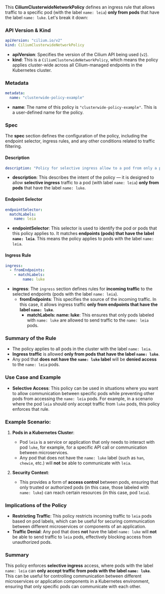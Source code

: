 This **CiliumClusterwideNetworkPolicy** defines an ingress rule that allows traffic to a specific pod (with the label `name: leia`) **only from pods** that have the label `name: luke`. Let's break it down:

### **API Version & Kind**
```yaml
apiVersion: "cilium.io/v2"
kind: CiliumClusterwideNetworkPolicy
```
- **apiVersion**: Specifies the version of the Cilium API being used (`v2`).
- **kind**: This is a `CiliumClusterwideNetworkPolicy`, which means the policy applies cluster-wide across all Cilium-managed endpoints in the Kubernetes cluster.

### **Metadata**
```yaml
metadata:
  name: "clusterwide-policy-example"
```
- **name**: The name of this policy is `"clusterwide-policy-example"`. This is a user-defined name for the policy.

### **Spec**
The **spec** section defines the configuration of the policy, including the endpoint selector, ingress rules, and any other conditions related to traffic filtering.

#### **Description**
```yaml
description: "Policy for selective ingress allow to a pod from only a pod with given label"
```
- **description**: This describes the intent of the policy — it is designed to allow **selective ingress** traffic to a pod (with label `name: leia`) **only from pods** that have the label `name: luke`.

#### **Endpoint Selector**
```yaml
endpointSelector:
  matchLabels:
    name: leia
```
- **endpointSelector**: This selector is used to identify the pod or pods that this policy applies to. It matches **endpoints (pods) that have the label `name: leia`**. This means the policy applies to pods with the label `name: leia`.

#### **Ingress Rule**
```yaml
ingress:
  - fromEndpoints:
    - matchLabels:
        name: luke
```
- **ingress**: The `ingress` section defines rules for **incoming traffic** to the selected endpoints (pods with the label `name: leia`).
  - **fromEndpoints**: This specifies the source of the incoming traffic. In this case, it allows ingress traffic **only from endpoints that have the label `name: luke`**.
    - **matchLabels: name: luke**: This ensures that only pods labeled with `name: luke` are allowed to send traffic to the `name: leia` pods.

### **Summary of the Rule**
- The policy applies to all pods in the cluster with the label `name: leia`.
- **Ingress traffic** is allowed **only from pods that have the label `name: luke`**.
- Any pod that **does not have the `name: luke` label** will be **denied access** to the `name: leia` pods.

### **Use Case and Example**
- **Selective Access**: This policy can be used in situations where you want to allow communication between specific pods while preventing other pods from accessing the `name: leia` pods. For example, in a scenario where the pod `leia` should only accept traffic from `luke` pods, this policy enforces that rule.
  
### **Example Scenario**:
1. **Pods in a Kubernetes Cluster**:
   - Pod `leia` is a service or application that only needs to interact with pod `luke`, for example, for a specific API call or communication between microservices.
   - Any pod that does not have the `name: luke` label (such as `han`, `chewie`, etc.) will **not** be able to communicate with `leia`.
   
2. **Security Context**:
   - This provides a form of **access control** between pods, ensuring that only trusted or authorized pods (in this case, those labeled with `name: luke`) can reach certain resources (in this case, pod `leia`).

### **Implications of the Policy**
- **Restricting Traffic**: This policy restricts incoming traffic to `leia` pods based on pod labels, which can be useful for securing communication between different microservices or components of an application.
- **Traffic Denial**: Any pod that does **not** have the label `name: luke` will **not** be able to send traffic to `leia` pods, effectively blocking access from unauthorized pods.
  
### **Summary**
This policy enforces **selective ingress** access, where pods with the label `name: leia` can **only accept traffic from pods with the label `name: luke`**. This can be useful for controlling communication between different microservices or application components in a Kubernetes environment, ensuring that only specific pods can communicate with each other.